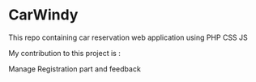 # CarWindy
This repo containing car reservation web application using PHP CSS JS

My contribution to this project is : 

Manage Registration part and feedback

